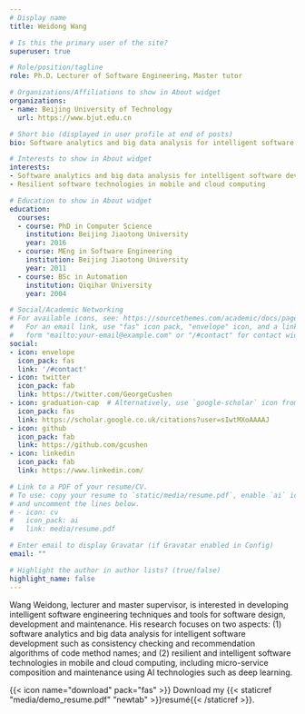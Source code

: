 ```yaml
---
# Display name
title: Weidong Wang

# Is this the primary user of the site?
superuser: true

# Role/position/tagline
role: Ph.D，Lecturer of Software Engineering，Master tutor

# Organizations/Affiliations to show in About widget
organizations:
- name: Beijing University of Technology
  url: https://www.bjut.edu.cn

# Short bio (displayed in user profile at end of posts)
bio: Software analytics and big data analysis for intelligent software development，Resilient software technologies in mobile and cloud computing

# Interests to show in About widget
interests:
- Software analytics and big data analysis for intelligent software development
- Resilient software technologies in mobile and cloud computing

# Education to show in About widget
education:
  courses:
  - course: PhD in Computer Science
    institution: Beijing Jiaotong University
    year: 2016
  - course: MEng in Software Engineering
    institution: Beijing Jiaotong University
    year: 2011
  - course: BSc in Automation 
    institution: Qiqihar University
    year: 2004

# Social/Academic Networking
# For available icons, see: https://sourcethemes.com/academic/docs/page-builder/#icons
#   For an email link, use "fas" icon pack, "envelope" icon, and a link in the
#   form "mailto:your-email@example.com" or "/#contact" for contact widget.
social:
- icon: envelope
  icon_pack: fas
  link: '/#contact'
- icon: twitter
  icon_pack: fab
  link: https://twitter.com/GeorgeCushen
- icon: graduation-cap  # Alternatively, use `google-scholar` icon from `ai` icon pack
  icon_pack: fas
  link: https://scholar.google.co.uk/citations?user=sIwtMXoAAAAJ
- icon: github
  icon_pack: fab
  link: https://github.com/gcushen
- icon: linkedin
  icon_pack: fab
  link: https://www.linkedin.com/

# Link to a PDF of your resume/CV.
# To use: copy your resume to `static/media/resume.pdf`, enable `ai` icons in `params.toml`, 
# and uncomment the lines below.
# - icon: cv
#   icon_pack: ai
#   link: media/resume.pdf

# Enter email to display Gravatar (if Gravatar enabled in Config)
email: ""

# Highlight the author in author lists? (true/false)
highlight_name: false
---
```


Wang Weidong, lecturer and master supervisor, is interested in developing intelligent software engineering techniques and tools for software design, development and maintenance. His research focuses on two aspects: (1) software analytics and big data analysis for intelligent software development such as consistency checking and recommendation algorithms of code method names; and (2) resilient and intelligent software technologies in mobile and cloud computing, including micro-service composition and maintenance using AI technologies such as deep learning. 

{{< icon name="download" pack="fas" >}} Download my {{< staticref "media/demo_resume.pdf" "newtab" >}}resumé{{< /staticref >}}.
